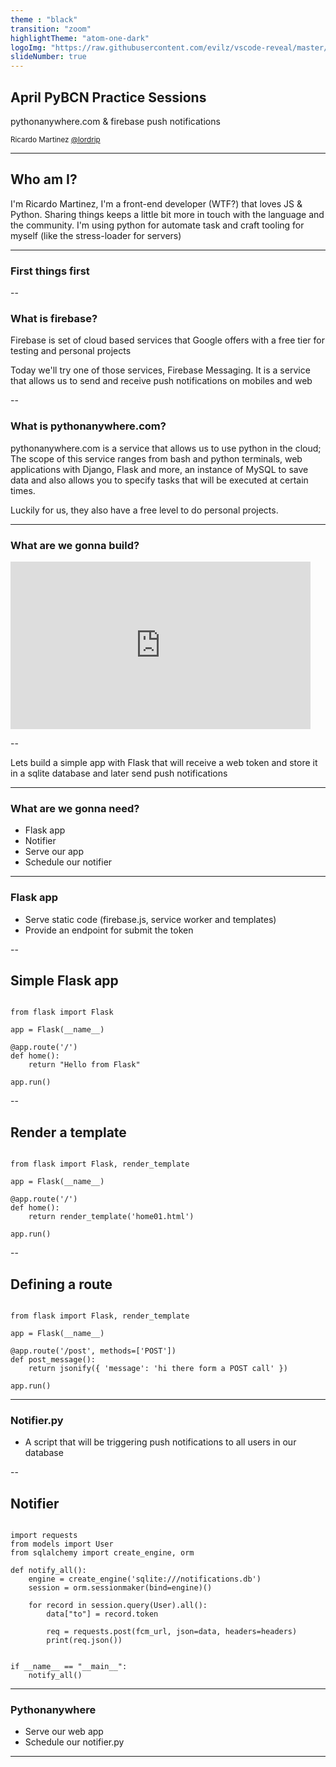 ```yaml
---
theme : "black"
transition: "zoom"
highlightTheme: "atom-one-dark"
logoImg: "https://raw.githubusercontent.com/evilz/vscode-reveal/master/images/logo-v2.png"
slideNumber: true
---
```


## April PyBCN Practice Sessions

<span>pythonanywhere.com & firebase push notifications</span>


<small>Ricardo Martinez [@lordrip](http://twitter.com/lordrip)</small>

---

## Who am I?

I'm Ricardo Martinez, I'm a front-end developer (WTF?) that loves JS & Python.
Sharing things keeps a little bit more in touch with the language and the community.
I'm using python for automate task and craft tooling for myself (like the stress-loader for servers)

---

### First things first

--

### What is firebase?

<p>Firebase is set of cloud based services that Google offers with a free tier for testing and personal projects</p>
<p>Today we'll try one of those services, Firebase Messaging. It is a service that allows us to send and receive push notifications on mobiles and web</p>

--

### What is pythonanywhere.com?

<p>pythonanywhere.com is a service that allows us to use python in the cloud; The scope of this service ranges from bash and python terminals, web applications with Django, Flask and more, an instance of MySQL to save data and also allows you to specify tasks that will be executed at certain times.</p>
<p>Luckily for us, they also have a free level to do personal projects.</p>

---

### What are we gonna build?

<iframe src="https://giphy.com/embed/32aOlpp5lG9AyjDBWl" width="480" height="268" frameBorder="0" class="giphy-embed" allowFullScreen></iframe>

--

<p>Lets build a simple app with Flask that will receive a web token and store it in a sqlite database and later send push notifications</p>

---

### What are we gonna need?

<ul>
  <li>Flask app</li>
  <li>Notifier</li>
  <li>Serve our app</li>
  <li>Schedule our notifier</li>
</ul>

---

### Flask app

<ul>
  <li>Serve static code (firebase.js, service worker and templates)</li>
  <li>Provide an endpoint for submit the token</li>
</ul>

--

## Simple Flask app

<pre><code class="hljs python">
from flask import Flask

app = Flask(__name__)

@app.route('/')
def home():
    return "Hello from Flask"

app.run()
</code></pre>

--

## Render a template

<pre><code class="hljs python">
from flask import Flask, render_template

app = Flask(__name__)

@app.route('/')
def home():
    return render_template('home01.html')

app.run()
</code></pre>

--

## Defining a route

<pre><code class="hljs python">
from flask import Flask, render_template

app = Flask(__name__)

@app.route('/post', methods=['POST'])
def post_message():
    return jsonify({ 'message': 'hi there form a POST call' })

app.run()
</code></pre>

---

### Notifier.py

<ul>
  <li>A script that will be triggering push notifications to all users in our database</li>
</ul>

--

## Notifier

<pre><code class="hljs python">
import requests
from models import User
from sqlalchemy import create_engine, orm

def notify_all():
    engine = create_engine('sqlite:///notifications.db')
    session = orm.sessionmaker(bind=engine)()

    for record in session.query(User).all():
        data["to"] = record.token

        req = requests.post(fcm_url, json=data, headers=headers)
        print(req.json())


if __name__ == "__main__":
    notify_all()
</code></pre>

---

### Pythonanywhere

<ul>
  <li>Serve our web app</li>
  <li>Schedule our notifier.py</li>
</ul>

---

